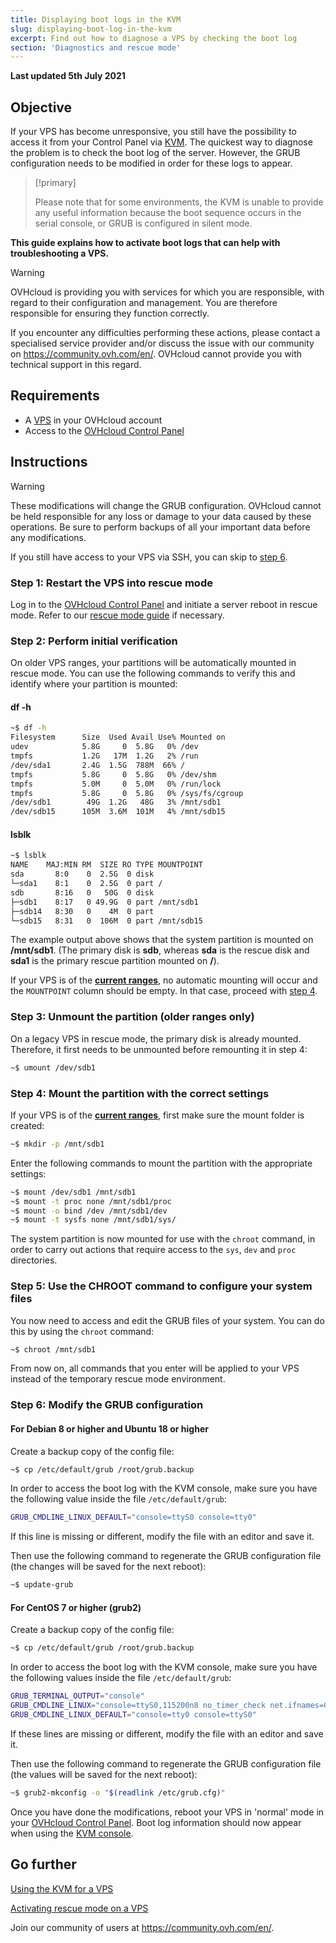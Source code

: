 ```yaml
---
title: Displaying boot logs in the KVM
slug: displaying-boot-log-in-the-kvm
excerpt: Find out how to diagnose a VPS by checking the boot log
section: 'Diagnostics and rescue mode'
---
```


**Last updated 5th July 2021**

## Objective

If your VPS has become unresponsive, you still have the possibility to access it from your Control Panel via [KVM](../use-kvm-for-vps/). The quickest way to diagnose the problem is to check the boot log of the server. However, the GRUB configuration needs to be modified in order for these logs to appear. 

> [!primary]
>
> Please note that for some environments, the KVM is unable to provide any useful information because the boot sequence occurs in the serial console, or GRUB is configured in silent mode.
>

**This guide explains how to activate boot logs that can help with troubleshooting a VPS.**

> [!warning]
>OVHcloud is providing you with services for which you are responsible, with regard to their configuration and management. You are therefore responsible for ensuring they function correctly.
>
>If you encounter any difficulties performing these actions, please contact a specialised service provider and/or discuss the issue with our community on https://community.ovh.com/en/. OVHcloud cannot provide you with technical support in this regard.
>

## Requirements

- A [VPS](https://www.ovhcloud.com/en-sg/vps/) in your OVHcloud account
- Access to the [OVHcloud Control Panel](https://ca.ovh.com/auth/?action=gotomanager&from=https://www.ovh.com/sg/&ovhSubsidiary=sg)


## Instructions

> [!warning]
>
> These modifications will change the GRUB configuration. OVHcloud cannot be held responsible for any loss or damage to your data caused by these operations. Be sure to perform backups of all your important data before any modifications.
>

If you still have access to your VPS via SSH, you can skip to [step 6](#step6).

### Step 1: Restart the VPS into rescue mode

Log in to the [OVHcloud Control Panel](https://ca.ovh.com/auth/?action=gotomanager&from=https://www.ovh.com/sg/&ovhSubsidiary=sg) and initiate a server reboot in rescue mode. Refer to our [rescue mode guide](../rescue/) if necessary.

### Step 2: Perform initial verification

On older VPS ranges, your partitions will be automatically mounted in rescue mode. You can use the following commands to verify this and identify where your partition is mounted:

#### **df -h**

```sh
~$ df -h
Filesystem      Size  Used Avail Use% Mounted on
udev            5.8G     0  5.8G   0% /dev
tmpfs           1.2G   17M  1.2G   2% /run
/dev/sda1       2.4G  1.5G  788M  66% /
tmpfs           5.8G     0  5.8G   0% /dev/shm
tmpfs           5.0M     0  5.0M   0% /run/lock
tmpfs           5.8G     0  5.8G   0% /sys/fs/cgroup
/dev/sdb1        49G  1.2G   48G   3% /mnt/sdb1
/dev/sdb15      105M  3.6M  101M   4% /mnt/sdb15
```

#### **lsblk**

```sh
~$ lsblk
NAME    MAJ:MIN RM  SIZE RO TYPE MOUNTPOINT
sda       8:0    0  2.5G  0 disk
└─sda1    8:1    0  2.5G  0 part /
sdb       8:16   0   50G  0 disk
├─sdb1    8:17   0 49.9G  0 part /mnt/sdb1
├─sdb14   8:30   0    4M  0 part
└─sdb15   8:31   0  106M  0 part /mnt/sdb15
```

The example output above shows that the system partition is mounted on **/mnt/sdb1**. (The primary disk is **sdb**, whereas **sda** is the rescue disk and **sda1** is the primary rescue partition mounted on **/**).

If your VPS is of the [**current ranges**](https://www.ovhcloud.com/en-sg/vps/), no automatic mounting will occur and the `MOUNTPOINT` column should be empty. In that case, proceed with [step 4](#step4).


### Step 3: Unmount the partition (older ranges only)

On a legacy VPS in rescue mode, the primary disk is already mounted. Therefore, it first needs to be unmounted before remounting it in step 4:

```sh
~$ umount /dev/sdb1
```

### Step 4: Mount the partition with the correct settings <a name="step4"></a>

If your VPS is of the [**current ranges**](https://www.ovhcloud.com/en-sg/vps/), first make sure the mount folder is created:

```sh
~$ mkdir -p /mnt/sdb1
```

Enter the following commands to mount the partition with the appropriate settings:

```sh
~$ mount /dev/sdb1 /mnt/sdb1
~$ mount -t proc none /mnt/sdb1/proc
~$ mount -o bind /dev /mnt/sdb1/dev
~$ mount -t sysfs none /mnt/sdb1/sys/
```

The system partition is now mounted for use with the `chroot` command, in order to carry out actions that require access to the `sys`, `dev` and `proc` directories.

### Step 5: Use the CHROOT command to configure your system files

You now need to access and edit the GRUB files of your system. You can do this by using the `chroot` command:

```sh
~$ chroot /mnt/sdb1
```

From now on, all commands that you enter will be applied to your VPS instead of the temporary rescue mode environment.

### Step 6: Modify the GRUB configuration <a name="step6"></a>

#### **For Debian 8 or higher and Ubuntu 18 or higher**

Create a backup copy of the config file:

```sh
~$ cp /etc/default/grub /root/grub.backup
```

In order to access the boot log with the KVM console, make sure you have the following value inside the file `/etc/default/grub`:

```sh
GRUB_CMDLINE_LINUX_DEFAULT="console=ttyS0 console=tty0"
```

If this line is missing or different, modify the file with an editor and save it.

Then use the following command to regenerate the GRUB configuration file (the changes will be saved for the next reboot):

```sh
~$ update-grub
```

#### **For CentOS 7 or higher (grub2)**

Create a backup copy of the config file:

```sh
~$ cp /etc/default/grub /root/grub.backup
```

In order to access the boot log with the KVM console, make sure you have the following values inside the file `/etc/default/grub`:

```sh
GRUB_TERMINAL_OUTPUT="console"
GRUB_CMDLINE_LINUX="console=ttyS0,115200n8 no_timer_check net.ifnames=0 crashkernel=auto rhgb"
GRUB_CMDLINE_LINUX_DEFAULT="console=tty0 console=ttyS0"
```

If these lines are missing or different, modify the file with an editor and save it.

Then use the following command to regenerate the GRUB configuration file (the values will be saved for the next reboot):

```sh
~$ grub2-mkconfig -o "$(readlink /etc/grub.cfg)"
```

Once you have done the modifications, reboot your VPS in 'normal' mode in your [OVHcloud Control Panel](https://ca.ovh.com/auth/?action=gotomanager&from=https://www.ovh.com/sg/&ovhSubsidiary=sg). Boot log information should now appear when using the [KVM console](../use-kvm-for-vps/).


## Go further

[Using the KVM for a VPS](../use-kvm-for-vps/)

[Activating rescue mode on a VPS](../rescue/)

Join our community of users at <https://community.ovh.com/en/>.
